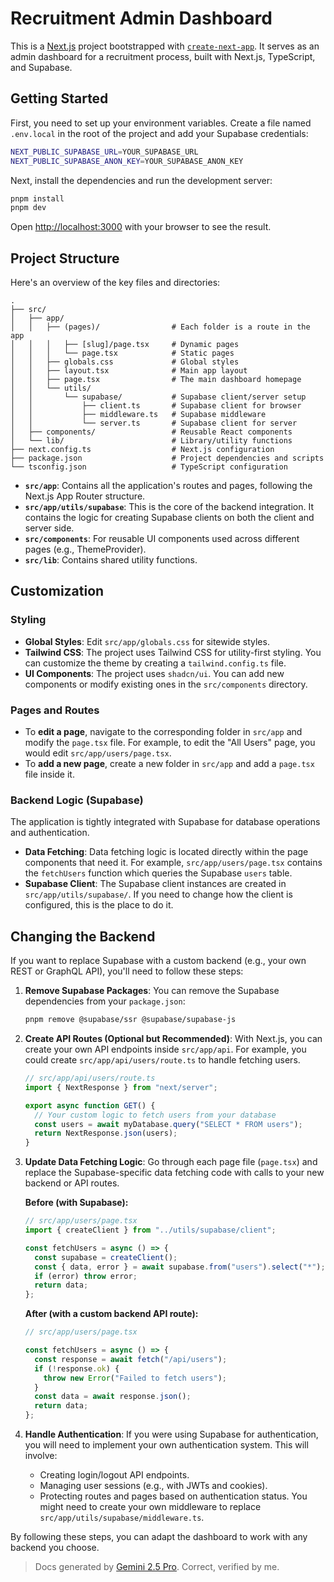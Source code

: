 # Recruitment Admin Dashboard

This is a [Next.js](https://nextjs.org) project bootstrapped with [`create-next-app`](https://nextjs.org/docs/app/api-reference/cli/create-next-app). It serves as an admin dashboard for a recruitment process, built with Next.js, TypeScript, and Supabase.

## Getting Started

First, you need to set up your environment variables. Create a file named `.env.local` in the root of the project and add your Supabase credentials:

```bash
NEXT_PUBLIC_SUPABASE_URL=YOUR_SUPABASE_URL
NEXT_PUBLIC_SUPABASE_ANON_KEY=YOUR_SUPABASE_ANON_KEY
```

Next, install the dependencies and run the development server:

```bash
pnpm install
pnpm dev
```

Open [http://localhost:3000](http://localhost:3000) with your browser to see the result.

## Project Structure

Here's an overview of the key files and directories:

```text
.
├── src/
│   ├── app/
│   │   ├── (pages)/                # Each folder is a route in the app
│   │   │   ├── [slug]/page.tsx     # Dynamic pages
│   │   │   └── page.tsx            # Static pages
│   │   ├── globals.css             # Global styles
│   │   ├── layout.tsx              # Main app layout
│   │   ├── page.tsx                # The main dashboard homepage
│   │   └── utils/
│   │       └── supabase/           # Supabase client/server setup
│   │           ├── client.ts       # Supabase client for browser
│   │           ├── middleware.ts   # Supabase middleware
│   │           └── server.ts       # Supabase client for server
│   ├── components/                 # Reusable React components
│   └── lib/                        # Library/utility functions
├── next.config.ts                  # Next.js configuration
├── package.json                    # Project dependencies and scripts
└── tsconfig.json                   # TypeScript configuration
```

- **`src/app`**: Contains all the application's routes and pages, following the Next.js App Router structure.
- **`src/app/utils/supabase`**: This is the core of the backend integration. It contains the logic for creating Supabase clients on both the client and server side.
- **`src/components`**: For reusable UI components used across different pages (e.g., ThemeProvider).
- **`src/lib`**: Contains shared utility functions.

## Customization

### Styling

- **Global Styles**: Edit `src/app/globals.css` for sitewide styles.
- **Tailwind CSS**: The project uses Tailwind CSS for utility-first styling. You can customize the theme by creating a `tailwind.config.ts` file.
- **UI Components**: The project uses `shadcn/ui`. You can add new components or modify existing ones in the `src/components` directory.

### Pages and Routes

- To **edit a page**, navigate to the corresponding folder in `src/app` and modify the `page.tsx` file. For example, to edit the "All Users" page, you would edit `src/app/users/page.tsx`.
- To **add a new page**, create a new folder in `src/app` and add a `page.tsx` file inside it.

### Backend Logic (Supabase)

The application is tightly integrated with Supabase for database operations and authentication.

- **Data Fetching**: Data fetching logic is located directly within the page components that need it. For example, `src/app/users/page.tsx` contains the `fetchUsers` function which queries the Supabase `users` table.
- **Supabase Client**: The Supabase client instances are created in `src/app/utils/supabase/`. If you need to change how the client is configured, this is the place to do it.

## Changing the Backend

If you want to replace Supabase with a custom backend (e.g., your own REST or GraphQL API), you'll need to follow these steps:

1. **Remove Supabase Packages**:
   You can remove the Supabase dependencies from your `package.json`:

   ```bash
   pnpm remove @supabase/ssr @supabase/supabase-js
   ```

2. **Create API Routes (Optional but Recommended)**:
   With Next.js, you can create your own API endpoints inside `src/app/api`. For example, you could create `src/app/api/users/route.ts` to handle fetching users.

   ```typescript
   // src/app/api/users/route.ts
   import { NextResponse } from "next/server";

   export async function GET() {
     // Your custom logic to fetch users from your database
     const users = await myDatabase.query("SELECT * FROM users");
     return NextResponse.json(users);
   }
   ```

3. **Update Data Fetching Logic**:
   Go through each page file (`page.tsx`) and replace the Supabase-specific data fetching code with calls to your new backend or API routes.

   **Before (with Supabase):**

   ```typescript
   // src/app/users/page.tsx
   import { createClient } from "../utils/supabase/client";

   const fetchUsers = async () => {
     const supabase = createClient();
     const { data, error } = await supabase.from("users").select("*");
     if (error) throw error;
     return data;
   };
   ```

   **After (with a custom backend API route):**

   ```typescript
   // src/app/users/page.tsx

   const fetchUsers = async () => {
     const response = await fetch("/api/users");
     if (!response.ok) {
       throw new Error("Failed to fetch users");
     }
     const data = await response.json();
     return data;
   };
   ```

4. **Handle Authentication**:
   If you were using Supabase for authentication, you will need to implement your own authentication system. This will involve:
   - Creating login/logout API endpoints.
   - Managing user sessions (e.g., with JWTs and cookies).
   - Protecting routes and pages based on authentication status. You might need to create your own middleware to replace `src/app/utils/supabase/middleware.ts`.

By following these steps, you can adapt the dashboard to work with any backend you choose.

> Docs generated by [Gemini 2.5 Pro](https://gemini.google.com/). Correct, verified by me.

